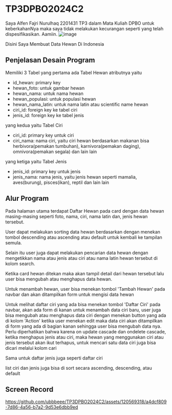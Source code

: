 # TP3DPBO2024C2
Saya Alfen Fajri Nurulhaq 2201431 TP3 dalam Mata Kuliah DPBO untuk keberkahanNya maka saya tidak melakukan kecurangan seperti yang telah dispesifikasikan. Aamiin.
![image](https://github.com/ubbbeee/TP3DPBO2024C2/assets/120569318/a836c3b4-7b1f-473b-ba40-9179077dfc08)

Disini Saya Membuat Data Hewan Di Indonesia

## Penjelasan Desain Program
Memiliki 3 Tabel
yang pertama ada Tabel Hewan
atributnya yaitu
- id_hewan: primary key
- hewan_foto: untuk gambar hewan
- hewan_nama: untuk nama hewan
- hewan_populasi: untuk populasi hewan
- hewan_nama_latin: untuk nama latin atau scientific name hewan
- ciri_id: foreign key ke tabel ciri
- jenis_id: foreign key ke tabel jenis

yang kedua yaitu Tabel Ciri
- ciri_id: primary key untuk ciri
- ciri_nama: nama ciri, yaitu ciri hewan berdasarkan makanan bisa herbivora(pemakan tumbuhan), karnivora(pemakan daging), omnivora(pemakan segala) dan lain lain

yang ketiga yaitu Tabel Jenis
- jenis_id: primary key untuk jenis
- jenis_nama: nama jenis, yaitu jenis hewan seperti mamalia, aves(burung), pisces(ikan), reptil dan lain lain

## Alur Program
Pada halaman utama terdapat Daftar Hewan pada card dengan data hewan masing-masing seperti foto, nama, ciri, nama latin dan, jenis hewan tersebut.

User dapat melakukan sorting data hewan berdasarkan dengan menekan tombol descending atau ascending atau default untuk kembali ke tampilan semula. 

Selain itu user juga dapat melakukan pencarian data hewan dengan mengetikkan nama atau jenis atau ciri atau nama latin hewan tersebut di kolom search.

Ketika card hewan ditekan maka akan tampil detail dari hewan tersebut lalu user bisa mengubah atau menghapus data hewan.

Untuk menambah hewan, user bisa menekan tombol 'Tambah Hewan' pada navbar dan akan ditampilkan form untuk mengisi data hewan

Untuk melihat daftar ciri yang ada bisa menekan tombol 'Daftar Ciri' pada navbar, akan ada form di kanan untuk menambah data ciri baru, user juga bisa mengubah atau menghapus data ciri dengan menekan button yang ada di kolom 'Action' ketika user menekan edit maka data ciri akan ditampilkan di form yang ada di bagian kanan sehingga user bisa mengubah data nya. Perlu diperhatikan bahwa karena on update cascade dan ondelete cascade, ketika menghapus jenis atau ciri, maka hewan yang menggunakan ciri atau jenis tersebut akan ikut terhapus, untuk mencari satu data ciri juga bisa dicari melalui kolom cari

Sama untuk daftar jenis juga seperti daftar ciri

list ciri dan jenis juga bisa di sort secara ascending, descending, atau default

## Screen Record

https://github.com/ubbbeee/TP3DPBO2024C2/assets/120569318/a4dcf809-7d86-4a56-b7a2-9d53e6dbb9ed

